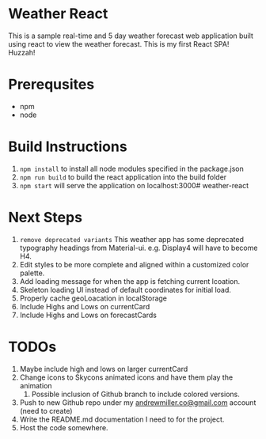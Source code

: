 # Weather React
This is a sample real-time and 5 day weather forecast web application built using react to view the weather forecast.
This is my first React SPA! Huzzah!

# Prerequsites
* npm 
* node

# Build Instructions
1. `npm install` to install all node modules specified in the package.json
2. `npm run build` to build the react application into the build folder
3. `npm start` will serve the application on localhost:3000# weather-react

# Next Steps
1. `remove deprecated variants` This weather app has some deprecated typography headings from Material-ui. e.g. Display4 will have to become H4.
2. Edit styles to be more complete and aligned within a customized color palette.
3. Add loading message for when the app is fetching current lcoation.
4. Skeleton loading UI instead of default coordinates for initial load.
5. Properly cache geoLoacation in localStorage
6. Include Highs and Lows on currentCard
7. Include Highs and Lows on forecastCards

# TODOs
1. Maybe include high and lows on larger currentCard
2. Change icons to Skycons animated icons and have them play the animation
    1. Possible inclusion of Github branch to include colored versions.
3. Push to new Github repo under my andrewmiller.co@gmail.com account (need to create)
4. Write the README.md documentation I need to for the project.
5. Host the code somewhere.